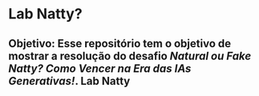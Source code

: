 #  Lab Natty? 

## Objetivo:  Esse repositório tem o objetivo de mostrar a resolução do desafio *Natural ou Fake Natty? Como Vencer na Era das IAs Generativas!*. Lab Natty
